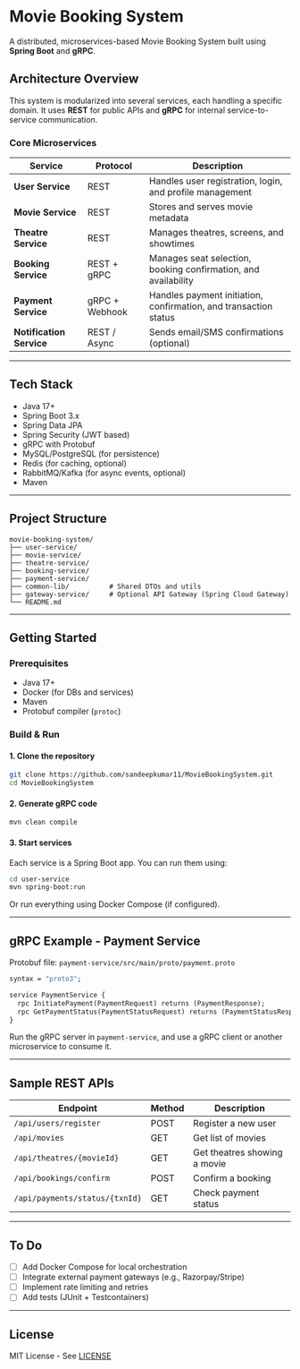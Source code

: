 # Movie Booking System

A distributed, microservices-based Movie Booking System built using **Spring Boot** and **gRPC**.

## Architecture Overview

This system is modularized into several services, each handling a specific domain. It uses **REST** for public APIs and **gRPC** for internal service-to-service communication.

### Core Microservices

| Service           | Protocol | Description |
|-------------------|----------|-------------|
| **User Service**  | REST     | Handles user registration, login, and profile management |
| **Movie Service** | REST     | Stores and serves movie metadata |
| **Theatre Service** | REST   | Manages theatres, screens, and showtimes |
| **Booking Service** | REST + gRPC | Manages seat selection, booking confirmation, and availability |
| **Payment Service** | gRPC + Webhook | Handles payment initiation, confirmation, and transaction status |
| **Notification Service** | REST / Async | Sends email/SMS confirmations (optional) |

---

## Tech Stack

- Java 17+
- Spring Boot 3.x
- Spring Data JPA
- Spring Security (JWT based)
- gRPC with Protobuf
- MySQL/PostgreSQL (for persistence)
- Redis (for caching, optional)
- RabbitMQ/Kafka (for async events, optional)
- Maven

---

## Project Structure

```plaintext
movie-booking-system/
├── user-service/
├── movie-service/
├── theatre-service/
├── booking-service/
├── payment-service/
├── common-lib/          # Shared DTOs and utils
├── gateway-service/     # Optional API Gateway (Spring Cloud Gateway)
└── README.md

````

---

## Getting Started

### Prerequisites

- Java 17+
- Docker (for DBs and services)
- Maven
- Protobuf compiler (`protoc`)

### Build & Run

#### 1. Clone the repository
```bash
git clone https://github.com/sandeepkumar11/MovieBookingSystem.git
cd MovieBookingSystem
````

#### 2. Generate gRPC code

```bash
mvn clean compile
```

#### 3. Start services

Each service is a Spring Boot app. You can run them using:

```bash
cd user-service
mvn spring-boot:run
```

Or run everything using Docker Compose (if configured).

---

## gRPC Example - Payment Service

Protobuf file: `payment-service/src/main/proto/payment.proto`

```proto
syntax = "proto3";

service PaymentService {
  rpc InitiatePayment(PaymentRequest) returns (PaymentResponse);
  rpc GetPaymentStatus(PaymentStatusRequest) returns (PaymentStatusResponse);
}
```

Run the gRPC server in `payment-service`, and use a gRPC client or another microservice to consume it.

---

## Sample REST APIs

| Endpoint                       | Method | Description                  |
| ------------------------------ | ------ | ---------------------------- |
| `/api/users/register`          | POST   | Register a new user          |
| `/api/movies`                  | GET    | Get list of movies           |
| `/api/theatres/{movieId}`      | GET    | Get theatres showing a movie |
| `/api/bookings/confirm`        | POST   | Confirm a booking            |
| `/api/payments/status/{txnId}` | GET    | Check payment status         |

---

## To Do

* [ ] Add Docker Compose for local orchestration
* [ ] Integrate external payment gateways (e.g., Razorpay/Stripe)
* [ ] Implement rate limiting and retries
* [ ] Add tests (JUnit + Testcontainers)

---

## License

MIT License - See [LICENSE](LICENSE)